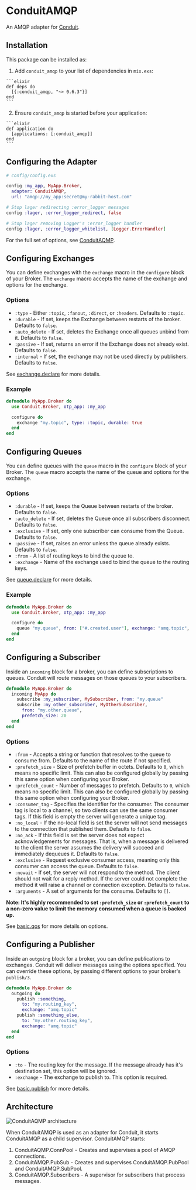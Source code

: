 # ConduitAMQP

An AMQP adapter for [Conduit](https://github.com/conduitframework/conduit).

## Installation

This package can be installed as:

  1. Add `conduit_amqp` to your list of dependencies in `mix.exs`:

    ```elixir
    def deps do
      [{:conduit_amqp, "~> 0.6.3"}]
    end
    ```

  2. Ensure `conduit_amqp` is started before your application:

    ```elixir
    def application do
      [applications: [:conduit_amqp]]
    end
    ```

## Configuring the Adapter

```elixir
# config/config.exs

config :my_app, MyApp.Broker,
  adapter: ConduitAMQP,
  url: "amqp://my_app:secret@my-rabbit-host.com"

# Stop lager redirecting :error_logger messages
config :lager, :error_logger_redirect, false

# Stop lager removing Logger's :error_logger handler
config :lager, :error_logger_whitelist, [Logger.ErrorHandler]
```

For the full set of options, see [ConduitAQMP](https://hexdocs.pm/conduit_amqp/ConduitAMQP.html).

## Configuring Exchanges

You can define exchanges with the `exchange` macro in the
`configure` block of your Broker. The `exchange` macro accepts
the name of the exchange and options for the exchange.

### Options

  * `:type` - Either `:topic`, `:fanout`, `:direct`, or `:headers`. Defaults to `:topic`.
  * `:durable` - If set, keeps the Exchange between restarts of the broker. Defaults to `false`.
  * `:auto_delete` - If set, deletes the Exchange once all queues unbind from it. Defaults to `false`.
  * `:passive` - If set, returns an error if the Exchange does not already exist. Defaults to `false`.
  * `:internal` - If set, the exchange may not be used directly by publishers. Defaults to `false`.

See [exchange.declare](https://www.rabbitmq.com/amqp-0-9-1-reference.html#exchange.declare) for more details.

### Example

```elixir
defmodule MyApp.Broker do
  use Conduit.Broker, otp_app: :my_app

  configure do
    exchange "my.topic", type: :topic, durable: true
  end
end
```

## Configuring Queues

You can define queues with the `queue` macro in the
`configure` block of your Broker. The `queue` macro accepts
the name of the queue and options for the exchange.

### Options

  * `:durable` - If set, keeps the Queue between restarts of the broker. Defaults to `false`.
  * `:auto_delete` - If set, deletes the Queue once all subscribers disconnect. Defaults to `false`.
  * `:exclusive` - If set, only one subscriber can consume from the Queue. Defaults to `false`.
  * `:passive` - If set, raises an error unless the queue already exists.  Defaults to `false`.
  * `:from` - A list of routing keys to bind the queue to.
  * `:exchange` - Name of the exchange used to bind the queue to the routing keys.

See [queue.declare](https://www.rabbitmq.com/amqp-0-9-1-reference.html#queue.declare) for more details.

### Example

```elixir
defmodule MyApp.Broker do
  use Conduit.Broker, otp_app: :my_app

  configure do
    queue "my.queue", from: ["#.created.user"], exchange: "amq.topic", durable: true
  end
end
```

## Configuring a Subscriber

Inside an `incoming` block for a broker, you can define subscriptions to queues. Conduit will route messages on those
queues to your subscribers.

``` elixir
defmodule MyApp.Broker do
  incoming MyApp do
    subscribe :my_subscriber, MySubscriber, from: "my.queue"
    subscribe :my_other_subscriber, MyOtherSubscriber,
      from: "my.other.queue",
      prefetch_size: 20
  end
end
```

### Options

* `:from` - Accepts a string or function that resolves to the queue to consume from. Defaults to the name of the route if not specified.
* `:prefetch_size` - Size of prefetch buffer in octets. Defaults to `0`, which means no specific limit. This can also be configured globally by passing this same option when configuring your Broker.
* `:prefetch_count` - Number of messages to prefetch. Defaults to `0`, which means no specific limit. This can also be configured globally by passing this same option when configuring your Broker.
* `:consumer_tag` - Specifies the identifier for the consumer. The consumer tag is local to a channel, so two clients can use the same consumer tags. If this field is empty the server will generate a unique tag.
* `:no_local` - If the no-local field is set the server will not send messages to the connection that published them. Defaults to `false`.
* `:no_ack` - If this field is set the server does not expect acknowledgements for messages. That is, when a message is delivered to the client the server assumes the delivery will succeed and immediately dequeues it. Defaults to `false`.
* `:exclusive` - Request exclusive consumer access, meaning only this consumer can access the queue. Defaults to `false`.
* `:nowait` - If set, the server will not respond to the method. The client should not wait for a reply method. If the server could not complete the method it will raise a channel or connection exception. Defaults to `false`.
* `:arguments` - A set of arguments for the consume. Defaults to `[]`.

__Note: It's highly recommended to set `:prefetch_size` or `:prefetch_count` to a non-zero value to limit the memory consumed when a queue is backed up.__

See [basic.qos](https://www.rabbitmq.com/amqp-0-9-1-reference.html#basic.qos) for more details on options.

## Configuring a Publisher

Inside an `outgoing` block for a broker, you can define publications to exchanges. Conduit will deliver messages using the
options specified. You can override these options, by passing different options to your broker's `publish/3`.

``` elixir
defmodule MyApp.Broker do
  outgoing do
    publish :something,
      to: "my.routing_key",
      exchange: "amq.topic"
    publish :something_else,
      to: "my.other.routing_key",
      exchange: "amq.topic"
  end
end
```

### Options

* `:to` - The routing key for the message. If the message already has it's destination set, this option will be ignored.
* `:exchange` - The exchange to publish to. This option is required.

See [basic.publish](https://www.rabbitmq.com/amqp-0-9-1-reference.html#basic.publish) for more details.

## Architecture

![ConduitAQMP architecture](https://hexdocs.pm/conduit_amqp/assets/architecture.png)

When ConduitAMQP is used as an adapter for Conduit, it starts ConduitAMQP as a child supervisor. ConduitAMQP starts:

  1. ConduitAQMP.ConnPool - Creates and supervises a pool of AMQP connections.
  2. ConduitAMQP.PubSub - Creates and supervises ConduitAMQP.PubPool and ConduitAMQP.SubPool.
  3. ConduitAMQP.Subscribers - A supervisor for subscribers that process messages.
